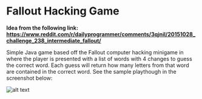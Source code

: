 # Fallout Hacking Game

**Idea from the following link: https://www.reddit.com/r/dailyprogrammer/comments/3qjnil/20151028_challenge_238_intermediate_fallout/**

Simple Java game based off the Fallout computer hacking minigame in where the player is presented with a list of words with 4 changes to guess the correct word. Each guess will return how many letters from that word are contained in the correct word. See the sample playthough in the screenshot below:

![alt text](https://i.imgur.com/OHRi7oZ.png)
